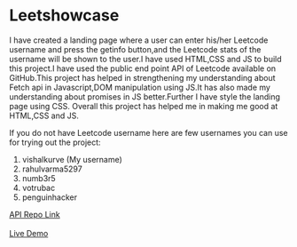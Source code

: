 # Leetshowcase
I have created a landing page where a user can enter his/her Leetcode username and press the getinfo button,and the Leetcode stats of the username will be shown to the user.I have used HTML,CSS and JS to build this project.I have used the public end point API of Leetcode available on GitHub.This project has helped in strengthening my understanding about Fetch api in Javascript,DOM manipulation using JS.It has also made my understanding about promises in JS better.Further I have style the landing page using CSS.
Overall this project has helped me in making me good at HTML,CSS and JS.

If you do not have Leetcode username here are few usernames you can use for trying out the project:

1. vishalkurve  (My username)
2. rahulvarma5297
3. numb3r5
4. votrubac
5. penguinhacker
   
[API Repo Link](https://github.com/alfaarghya/alfa-leetcode-api)
<br><br>
[Live Demo](https://leetshowcase.vercel.app/)
